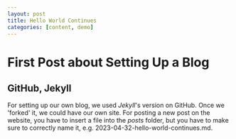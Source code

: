 ```yaml
---
layout: post
title: Hello World Continues
categories: [content, demo]
---
```


# First Post about Setting Up a Blog
## GitHub, Jekyll

For setting up our own blog, we used _Jekyll_'s version on GitHub. Once we 'forked' it, we could have our own site. 
For posting a new post on the website, you have to insert a file into the _posts_ folder, but you have to make sure to correctly name it, e.g. 2023-04-32-hello-world-continues.md.


